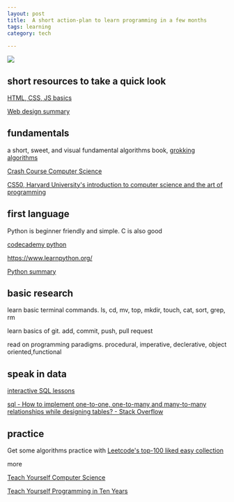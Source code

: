 ```yaml
---
layout: post
title:  A short action-plan to learn programming in a few months 
tags: learning
category: tech
 
---
```


![](https://images.unsplash.com/photo-1584907797015-7554cd315667?ixlib=rb-1.2.1&ixid=eyJhcHBfaWQiOjEyMDd9&auto=format&fit=crop&w=1655&q=80)



## short resources to take a quick look 

[HTML, CSS, JS basics](https://www.w3schools.com/html/default.asp)
   
[Web design summary](https://jgthms.com/web-design-in-4-minutes/)



## fundamentals 

a short, sweet, and visual fundamental algorithms book, [grokking algorithms](http://93.174.95.29/main/9F2B390517083CF4485BA524B80815F5)

[Crash Course Computer Science](https://www.youtube.com/playlist?list=PL8dPuuaLjXtNlUrzyH5r6jN9ulIgZBpdo)

[CS50, Harvard University's introduction to computer science and the art of programming](https://www.youtube.com/playlist?list=PLhQjrBD2T381L3iZyDTxRwOBuUt6m1FnW)

## first language

Python is beginner friendly and simple. C is also good 

[codecademy python](https://www.codecademy.com/learn/learn-python)

<https://www.learnpython.org/>

[Python summary](https://learnxinyminutes.com/docs/python/)

## basic research 

learn basic terminal commands. ls, cd, mv, top, mkdir, touch, cat, sort, grep, rm 

learn basics of git. add, commit, push, pull request

read on programming paradigms. procedural, imperative, declerative, object oriented,functional  
   

## speak in data

[interactive SQL lessons](https://sqlbolt.com/)

[sql - How to implement one-to-one, one-to-many and many-to-many relationships while designing tables? - Stack Overflow](https://stackoverflow.com/questions/7296846/how-to-implement-one-to-one-one-to-many-and-many-to-many-relationships-while-de)

## practice

Get some algorithms practice with [Leetcode's top-100 liked easy collection](https://leetcode.com/problemset/top-100-liked-questions/?difficulty=Easy)


more

[Teach Yourself Computer Science](https://teachyourselfcs.com/)

[Teach Yourself Programming in Ten Years](http://norvig.com/21-days.html)